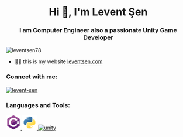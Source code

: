<h1 align="center">Hi 👋, I'm Levent Şen</h1>
<h3 align="center">I am Computer Engineer also a passionate Unity Game Developer</h3>

<p align="left"> <img src="https://komarev.com/ghpvc/?username=leventsen78&label=Profile%20views&color=0e75b6&style=flat" alt="leventsen78" /> </p>

- 👨‍💻 this is my website <a href="https://leventsen.com" target="_blank">leventsen.com</a>

<h3 align="left">Connect with me:</h3>
<p align="left">
<a href="https://linkedin.com/in/levent-sen" target="blank"><img align="center" src="https://raw.githubusercontent.com/rahuldkjain/github-profile-readme-generator/master/src/images/icons/Social/linked-in-alt.svg" alt="levent-sen" height="30" width="40" /></a>
</p>

<h3 align="left">Languages and Tools:</h3>
<p align="left"> <a href="https://www.w3schools.com/cs/" target="_blank" rel="noreferrer"> <img src="https://raw.githubusercontent.com/devicons/devicon/master/icons/csharp/csharp-original.svg" alt="csharp" width="40" height="40"/> </a> <a href="https://www.python.org" target="_blank" rel="noreferrer"> <img src="https://raw.githubusercontent.com/devicons/devicon/master/icons/python/python-original.svg" alt="python" width="40" height="40"/> </a> <a href="https://unity.com/" target="_blank" rel="noreferrer"> <img src="https://www.vectorlogo.zone/logos/unity3d/unity3d-icon.svg" alt="unity" width="40" height="40"/> </a> </p>
